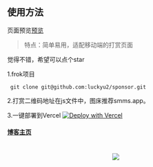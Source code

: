 ## 使用方法
页面预览[预览](https://sponsor.5202048.xyz/)

>特点：简单易用，适配移动端的打赏页面

觉得不错，希望可以点个star

1.frok项目
```
 git clone git@github.com:luckyu2/sponsor.git
```
2.打赏二维码地址在js文件中，图床推荐smms.app。

3.一键部署到Vercel
[![Deploy with Vercel](https://vercel.com/button)](https://vercel.com/import/project?template=https://github.com/luckyu2/sponsor)

#### [博客主页](https://blog.metyu.eu.org/)

<h1 align="center"> <a href="https://sunguoqi.com/"> <img src="https://readme-typing-svg.herokuapp.com/?lines=console.log(%22Hello%2C%20World!%22);我是Yu，祝你拥有美好的一天!&center=true&size=27"> </a> </h1>
